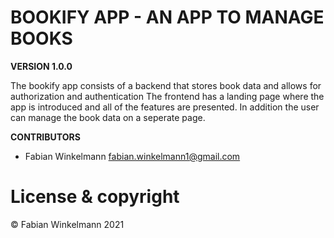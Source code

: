 # BOOKIFY APP - AN APP TO MANAGE BOOKS

**VERSION 1.0.0**

The bookify app consists of a backend that stores book data and allows for authorization and authentication
The frontend has a landing page where the app is introduced and all of the features are presented. In addition the user can manage the book data on a seperate page.

**CONTRIBUTORS**
- Fabian Winkelmann <fabian.winkelmann1@gmail.com>

# License & copyright
© Fabian Winkelmann 2021